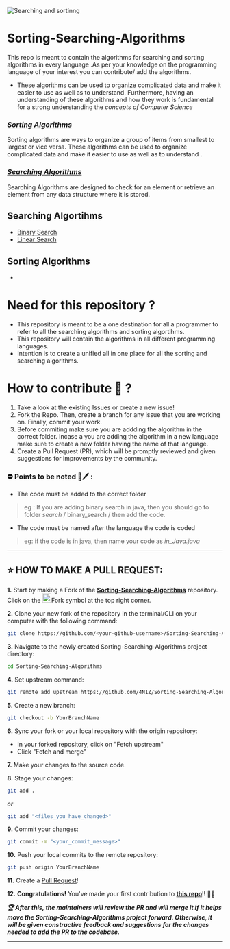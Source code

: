 ![Searching and sortinng](https://user-images.githubusercontent.com/91843271/191082254-748a2062-70a5-41b5-80fa-ed0d8681ecb4.png)

# Sorting-Searching-Algorithms

This repo is meant to contain the algorithms for searching and sorting algorithms in every language .As per your knowledge on the programming language of your interest you can contribute/ add the algorithms.


- These algorithms can be used to organize complicated data and make it easier to use as well as to understand. Furthermore, having an understanding of these algorithms and how they work is fundamental for a strong understanding the *concepts of Computer Science*


### <u>*Sorting Algorithms*</u>

Sorting algorithms are ways to organize a group of items from smallest to largest or vice versa. These algorithms can be used to organize complicated data and make it easier to use as well as to understand .

### <u>*Searching Algorithms*</u>
Searching Algorithms are designed to check for an element or retrieve an element from any data structure where it is stored.



## Searching Algortihms
- [Binary Search](https://github.com/4N1Z/Sorting-Searching-Algorithms/tree/main/Searching/Binary-Search)
- [Linear Search](https://github.com/4N1Z/Sorting-Searching-Algorithms/tree/main/Searching/Linear-Search)

## Sorting Algorithms
-


# Need for this repository ? 
- This repository is meant to be a one destination for all a programmer to refer to all the searching algorithms and sorting algortihms. 
- This repository will contain the algorithms in all different programming languages.
- Intention is to create a unified all in one place for all the sorting and searching algorithms.

# How to contribute 🤔 ?

1. Take a look at the existing Issues or create a new issue! 
2. Fork the Repo. Then, create a branch for any issue that you are working on. Finally, commit your work.
3. Before commiting make sure you are addding the algorithm in the correct folder. Incase a you are adding the algorithm in a new language make sure to create a new folder having the name of that language. 
4. Create a Pull Request (PR), which will be promptly reviewed and given suggestions for improvements by the community.



### ⛔ Points to be noted 📒🖊 :
- The code must be added to the correct folder 
> eg : If you are adding binary search in java, then you should go to folder _search_ / binary_search / then add the code.
- The code must be named after the language the code is coded
> eg: if the code is in java, then name your code as _*in_Java.java*_
---

## ⭐ HOW TO MAKE A PULL REQUEST:

**1.** Start by making a Fork of the [**Sorting-Searching-Algorithms**](https://github.com/AnirudhDaya/Sorting-Searching-Algorithms) repository. Click on the <a href="https://github.com/4N1Z/Sorting-Searching-Algorithms/fork"><img src="https://i.imgur.com/G4z1kEe.png" height="21" width="21"></a>Fork symbol at the top right corner.

**2.** Clone your new fork of the repository in the terminal/CLI on your computer with the following command:

```bash
git clone https://github.com/<your-github-username>/Sorting-Searching-Algorithms
```

**3.** Navigate to the newly created Sorting-Searching-Algorithms project directory:

```bash
cd Sorting-Searching-Algorithms
```

**4.** Set upstream command:

```bash
git remote add upstream https://github.com/4N1Z/Sorting-Searching-Algorithms.git
```

**5.** Create a new branch:

```bash
git checkout -b YourBranchName
```

**6.** Sync your fork or your local repository with the origin repository:

- In your forked repository, click on "Fetch upstream"
- Click "Fetch and merge"

**7.** Make your changes to the source code.

**8.** Stage your changes:

```bash
git add .
```

_or_

```bash
git add "<files_you_have_changed>"
```

**9.** Commit your changes:

```bash
git commit -m "<your_commit_message>"
```

**10.** Push your local commits to the remote repository:

```bash
git push origin YourBranchName
```

**11.** Create a [Pull Request](https://help.github.com/en/github/collaborating-with-issues-and-pull-requests/creating-a-pull-request)!

**12.** **Congratulations!** You've made your first contribution to [**this repo**](https://github.com/4N1Z/Sorting-Searching-Algorithms)!! 🙌🏼

**_:trophy: After this, the maintainers will review the PR and will merge it if it helps move the Sorting-Searching-Algorithms project forward. Otherwise, it will be given constructive feedback and suggestions for the changes needed to add the PR to the codebase._**

---
